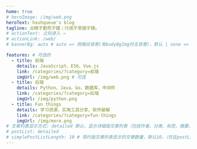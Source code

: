 ```yaml
---
home: true
# heroImage: /img/web.png
heroText: hashqueue's blog
tagline: 业精于勤荒于嬉；行成于思毁于随。
# actionText: 立刻进入 →
# actionLink: /web/
# bannerBg: auto # auto => 网格纹背景(有bodyBgImg时无背景)，默认 | none => 无 | '大图地址' | background: 自定义背景样式       提示：如发现文本颜色不适应你的背景时可以到palette.styl修改$bannerTextColor变量

features: # 可选的
  - title: 前端
    details: JavaScript、ES6、Vue.js
    link: /categories/?category=前端
    imgUrl: /img/web.png # 可选
  - title: 后端
    details: Python、Java、Go、数据库、中间件
    link: /categories/?category=后端
    imgUrl: /img/python.png
  - title: Fun things
    details: 学习资源、实用工具分享、软件破解
    link: /categories/?category=fun-things
    imgUrl: /img/more.png
# 文章列表显示方式: detailed 默认，显示详细版文章列表（包括作者、分类、标签、摘要、分页等）| simple => 显示简约版文章列表（仅标题和日期）| none 不显示文章列表
# postList: detailed
# simplePostListLength: 10 # 简约版文章列表显示的文章数量，默认10。（仅在postList设置为simple时生效）
---
```

